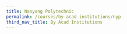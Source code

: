 ```yaml
---
title: Nanyang Polytechnic
permalink: /courses/by-acad-institutions/nyp
third_nav_title: By Acad Institutions
---
```

